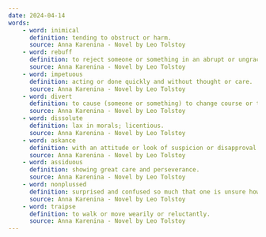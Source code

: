 ```yaml
---
date: 2024-04-14
words:
    - word: inimical
      definition: tending to obstruct or harm.
      source: Anna Karenina - Novel by Leo Tolstoy
    - word: rebuff
      definition: to reject someone or something in an abrupt or ungracious manner.
      source: Anna Karenina - Novel by Leo Tolstoy
    - word: impetuous
      definition: acting or done quickly and without thought or care.
      source: Anna Karenina - Novel by Leo Tolstoy
    - word: divert
      definition: to cause (someone or something) to change course or turn from one direction to another.
      source: Anna Karenina - Novel by Leo Tolstoy
    - word: dissolute
      definition: lax in morals; licentious.
      source: Anna Karenina - Novel by Leo Tolstoy
    - word: askance
      definition: with an attitude or look of suspicion or disapproval.
      source: Anna Karenina - Novel by Leo Tolstoy
    - word: assiduous
      definition: showing great care and perseverance.
      source: Anna Karenina - Novel by Leo Tolstoy
    - word: nonplussed
      definition: surprised and confused so much that one is unsure how to react.
      source: Anna Karenina - Novel by Leo Tolstoy
    - word: traipse
      definition: to walk or move wearily or reluctantly.
      source: Anna Karenina - Novel by Leo Tolstoy
---
```

